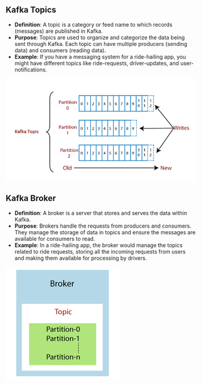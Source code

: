 ## Kafka Topics
- **Definition**: A topic is a category or feed name to which records (messages) are published in Kafka.
- **Purpose**: Topics are used to organize and categorize the data being sent through Kafka. Each topic can have multiple producers (sending data) and consumers (reading data).
- **Example**: If you have a messaging system for a ride-hailing app, you might have different topics like ride-requests, driver-updates, and user-notifications.

![topics](../images/topics.png)

## Kafka Broker
- **Definition**: A broker is a server that stores and serves the data within Kafka.
- **Purpose**: Brokers handle the requests from producers and consumers. They manage the storage of data in topics and ensure the messages are available for consumers to read.
- **Example**: In a ride-hailing app, the broker would manage the topics related to ride requests, storing all the incoming requests from users and making them available for processing by drivers.

![brokers](../images/brokers.png)